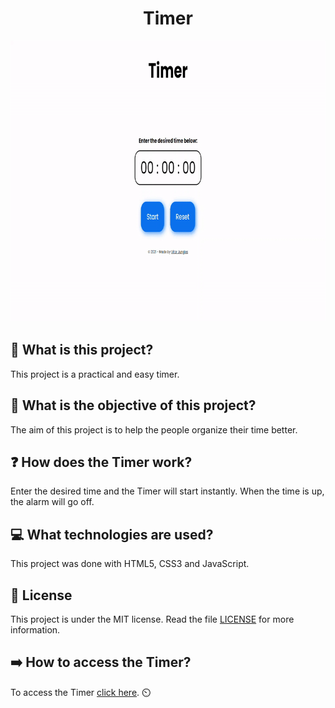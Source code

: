 <h1 align="center">Timer</h1>

<p align="center"><img src="media/gifs/gif.gif" width="800" height="450"></p>

## :pushpin: What is this project?
This project is a practical and easy timer.

## :thinking: What is the objective of this project?
The aim of this project is to help the people organize their time better.

## :question: How does the Timer work?
Enter the desired time and the Timer will start instantly. When the time is up, the alarm will go off.

## :computer: What technologies are used?
This project was done with HTML5, CSS3 and JavaScript.

## :pencil: License
This project is under the MIT license. Read the file [LICENSE](https://github.com/vitorjungles/timer/blob/master/LICENSE) for more information.

## :arrow_right: How to access the Timer?
To access the Timer [click here](https://vitorjungles.github.io/timer/). :timer_clock: